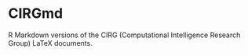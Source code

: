 # CIRGmd
R Markdown versions of the CIRG (Computational Intelligence Research Group) LaTeX documents.
